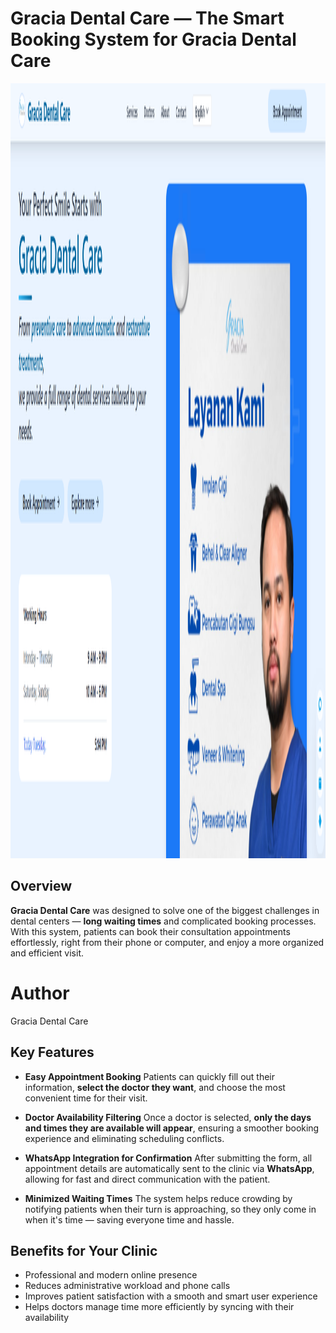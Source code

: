 


# **Gracia Dental Care — The Smart Booking System for Gracia Dental Care**

<img width="1748" height="1240" alt="Gracia Dental Care" src="https://github.com/graciadentalcareclinic/graciadentalcare/blob/main/gracia%20dental%20care.png" />


## **Overview**


**Gracia Dental Care** was designed to solve one of the biggest challenges in dental centers — **long waiting times** and complicated booking processes. With this system, patients can book their consultation appointments effortlessly, right from their phone or computer, and enjoy a more organized and efficient visit.
# **Author**

Gracia Dental Care

## **Key Features**

* **Easy Appointment Booking**
  Patients can quickly fill out their information, **select the doctor they want**, and choose the most convenient time for their visit.

* **Doctor Availability Filtering**
  Once a doctor is selected, **only the days and times they are available will appear**, ensuring a smoother booking experience and eliminating scheduling conflicts.

* **WhatsApp Integration for Confirmation**
  After submitting the form, all appointment details are automatically sent to the clinic via **WhatsApp**, allowing for fast and direct communication with the patient.

* **Minimized Waiting Times**
  The system helps reduce crowding by notifying patients when their turn is approaching, so they only come in when it's time — saving everyone time and hassle.

## **Benefits for Your Clinic**

* Professional and modern online presence
* Reduces administrative workload and phone calls
* Improves patient satisfaction with a smooth and smart user experience
* Helps doctors manage time more efficiently by syncing with their availability

